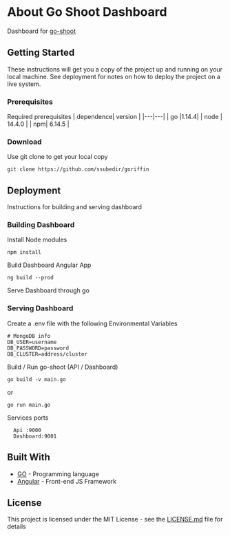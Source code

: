 # About Go Shoot Dashboard
Dashboard for [go-shoot](https://github.com/ssubedir/go-shoot)

## Getting Started

These instructions will get you a copy of the project up and running on your local machine. See deployment for notes on how to deploy the project on a live system.

### Prerequisites
Required prerequisites
| dependence|  version | 
|---|---|
| go  |1.14.4|
| node | 14.4.0 |
| npm| 6.14.5  |


### Download

Use git clone to get your local copy 
```
git clone https://github.com/ssubedir/goriffin
```

## Deployment

Instructions for building and serving dashboard

### Building Dashboard

Install Node modules
```
npm install
```
Build Dashboard Angular App 
```
ng build --prod
```
Serve Dashboard through go

### Serving Dashboard

Create a .env file with the following Environmental Variables
```
# MongoDB info
DB_USER=username
DB_PASSWORD=password
DB_CLUSTER=address/cluster
```

Build / Run go-shoot (API / Dashboard)
```
go build -v main.go 
```
or
```
go run main.go 
```
Services ports
```
  Api :9000
  Dashboard:9001
```
## Built With

* [GO](https://golang.org/) - Programming language
* [Angular](https://angular.io/) - Front-end JS Framework

## License

This project is licensed under the MIT License - see the [LICENSE.md](https://github.com/ssubedir/go-shoot-dashboard/blob/master/LICENSE) file for details


